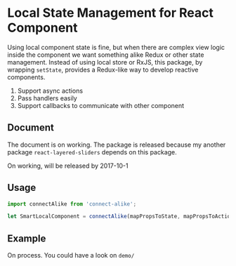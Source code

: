 # Local State Management for React Component

Using local component state is fine, but when there are complex view logic inside the 
component we want something alike Redux or other state management.  Instead of using 
local store or RxJS, this package, by wrapping `setState`, provides a Redux-like way 
to develop reactive components.

1. Support async actions 
2. Pass handlers easily
3. Support callbacks to communicate with other component


## Document
The document is on working.  The package is released because my another package `react-layered-sliders` depends on this package.

On working, will be released by 2017-10-1

## Usage 
```js
import connectAlike from 'connect-alike';

let SmartLocalComponent = connectAlike(mapPropsToState, mapPropsToActionCallback, reducers, actions)(mapStateToProps)(WrappedComponent)
```

## Example 
On process.  You could have a look on `demo/`
